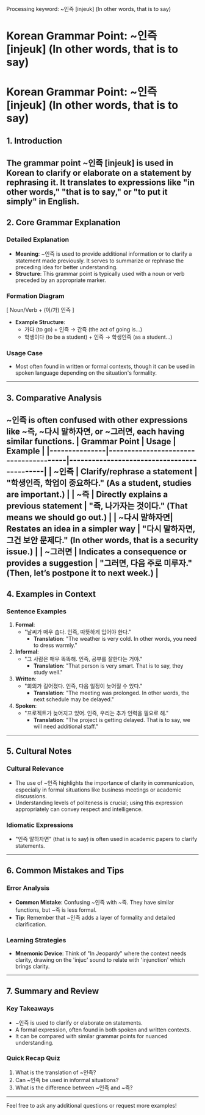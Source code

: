 Processing keyword: ~인즉 [injeuk] (In other words, that is to say)
# Korean Grammar Point: ~인즉 [injeuk] (In other words, that is to say)
# Korean Grammar Point: ~인즉 [injeuk] (In other words, that is to say)
## 1. Introduction
The grammar point ~인즉 [injeuk] is used in Korean to clarify or elaborate on a statement by rephrasing it. It translates to expressions like "in other words," "that is to say," or "to put it simply" in English.
---
## 2. Core Grammar Explanation
### Detailed Explanation
- **Meaning**: ~인즉 is used to provide additional information or to clarify a statement made previously. It serves to summarize or rephrase the preceding idea for better understanding.
- **Structure**: This grammar point is typically used with a noun or verb preceded by an appropriate marker.
### Formation Diagram
\[ Noun/Verb + (이/가) 인즉 \]
- **Example Structure**:
  - 가다 (to go) + 인즉 → 간즉 (the act of going is...)
  - 학생이다 (to be a student) + 인즉 → 학생인즉 (as a student...)
### Usage Case
- Most often found in written or formal contexts, though it can be used in spoken language depending on the situation's formality.
---
## 3. Comparative Analysis
~인즉 is often confused with other expressions like ~즉, ~다시 말하자면, or ~그러면, each having similar functions. 
| Grammar Point | Usage                                 | Example                                    |
|---------------|---------------------------------------|--------------------------------------------|
| ~인즉        | Clarify/rephrase a statement          | "학생인즉, 학업이 중요하다." (As a student, studies are important.) |
| ~즉          | Directly explains a previous statement | "즉, 나가자는 것이다." (That means we should go out.) |
| ~다시 말하자면| Restates an idea in a simpler way    | "다시 말하자면, 그건 보안 문제다." (In other words, that is a security issue.) |
| ~그러면      | Indicates a consequence or provides a suggestion | "그러면, 다음 주로 미루자." (Then, let’s postpone it to next week.) |
---
## 4. Examples in Context
### Sentence Examples
1. **Formal**: 
   - "날씨가 매우 춥다. 인즉, 따뜻하게 입어야 한다."
     - **Translation**: "The weather is very cold. In other words, you need to dress warmly."
2. **Informal**:
   - "그 사람은 매우 똑똑해. 인즉, 공부를 잘한다는 거야."
     - **Translation**: "That person is very smart. That is to say, they study well."
3. **Written**:
   - "회의가 길어졌다. 인즉, 다음 일정이 늦어질 수 있다."
     - **Translation**: "The meeting was prolonged. In other words, the next schedule may be delayed."
4. **Spoken**:
   - "프로젝트가 늦어지고 있어. 인즉, 우리는 추가 인력을 필요로 해."
     - **Translation**: "The project is getting delayed. That is to say, we will need additional staff."
---
## 5. Cultural Notes
### Cultural Relevance
- The use of ~인즉 highlights the importance of clarity in communication, especially in formal situations like business meetings or academic discussions.
- Understanding levels of politeness is crucial; using this expression appropriately can convey respect and intelligence.
### Idiomatic Expressions
- "인즉 말하자면" (that is to say) is often used in academic papers to clarify statements.
---
## 6. Common Mistakes and Tips
### Error Analysis
- **Common Mistake**: Confusing ~인즉 with ~즉. They have similar functions, but ~즉 is less formal.
- **Tip**: Remember that ~인즉 adds a layer of formality and detailed clarification.
### Learning Strategies
- **Mnemonic Device**: Think of "In Jeopardy" where the context needs clarity, drawing on the 'injuc' sound to relate with 'injunction' which brings clarity.
---
## 7. Summary and Review
### Key Takeaways
- ~인즉 is used to clarify or elaborate on statements.
- A formal expression, often found in both spoken and written contexts.
- It can be compared with similar grammar points for nuanced understanding.
### Quick Recap Quiz
1. What is the translation of ~인즉?
2. Can ~인즉 be used in informal situations?
3. What is the difference between ~인즉 and ~즉?
---
Feel free to ask any additional questions or request more examples!
